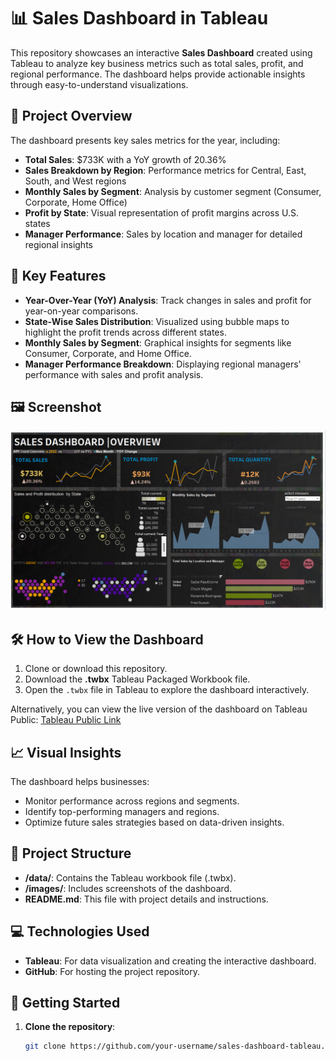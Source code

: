 # 📊 Sales Dashboard in Tableau

This repository showcases an interactive **Sales Dashboard** created using Tableau to analyze key business metrics such as total sales, profit, and regional performance. The dashboard helps provide actionable insights through easy-to-understand visualizations.

## 📝 Project Overview

The dashboard presents key sales metrics for the year, including:
- **Total Sales**: $733K with a YoY growth of 20.36%
- **Sales Breakdown by Region**: Performance metrics for Central, East, South, and West regions
- **Monthly Sales by Segment**: Analysis by customer segment (Consumer, Corporate, Home Office)
- **Profit by State**: Visual representation of profit margins across U.S. states
- **Manager Performance**: Sales by location and manager for detailed regional insights

## 🔑 Key Features
- **Year-Over-Year (YoY) Analysis**: Track changes in sales and profit for year-on-year comparisons.
- **State-Wise Sales Distribution**: Visualized using bubble maps to highlight the profit trends across different states.
- **Monthly Sales by Segment**: Graphical insights for segments like Consumer, Corporate, and Home Office.
- **Manager Performance Breakdown**: Displaying regional managers' performance with sales and profit analysis.

## 🖼️ Screenshot
![Sales Dashboard](https://github.com/afshan5225/Sales-Dashboard/blob/main/Sales_dashboard.png)

## 🛠️ How to View the Dashboard
1. Clone or download this repository.
2. Download the **.twbx** Tableau Packaged Workbook file.
3. Open the `.twbx` file in Tableau to explore the dashboard interactively.

Alternatively, you can view the live version of the dashboard on Tableau Public: [Tableau Public Link](https://public.tableau.com/app/profile/yourprofile)

## 📈 Visual Insights
The dashboard helps businesses:
- Monitor performance across regions and segments.
- Identify top-performing managers and regions.
- Optimize future sales strategies based on data-driven insights.

## 📂 Project Structure
- **/data/**: Contains the Tableau workbook file (.twbx).
- **/images/**: Includes screenshots of the dashboard.
- **README.md**: This file with project details and instructions.

## 💻 Technologies Used
- **Tableau**: For data visualization and creating the interactive dashboard.
- **GitHub**: For hosting the project repository.

## 🚀 Getting Started
1. **Clone the repository**:
   ```bash
   git clone https://github.com/your-username/sales-dashboard-tableau.git

